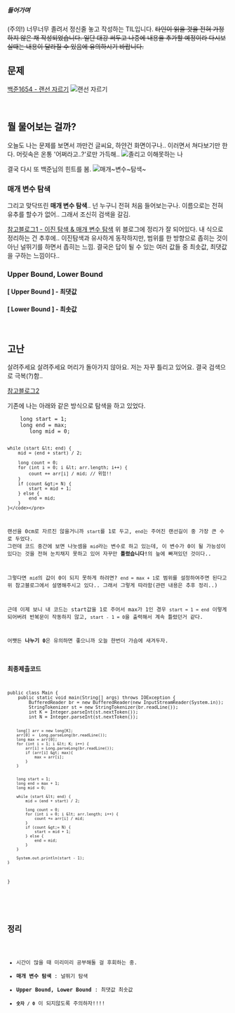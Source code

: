 <h5 id="들어가며">들어가며</h5>
<p>(주의!) 너무너무 졸려서 정신줄 놓고 작성하는 TIL입니다. 
<del>타인이 읽을 것을 전혀 가정하지 않은 채 작성되었습니다. 일단 대강 써두고 나중에 내용을 추가할 예정이라 다시보실때는 내용이 달라질 수 있음에 유의하시기 바랍니다.</del> </p>
<h2 id="문제">문제</h2>
<p><a href="https://www.acmicpc.net/problem/1654">백준1654 - 랜선 자르기</a>
<img alt="랜선 자르기" src="https://velog.velcdn.com/images/edocnuyh/post/19504691-de3d-49ee-ad68-5bf8c4a65763/image.png" /></p>
<br />


<h2 id="뭘-물어보는-걸까">뭘 물어보는 걸까?</h2>
<p>오늘도 나는 문제를 보면서 까만건 글씨요, 하얀건 화면이구나.. 이러면서 쳐다보기만 한다. 머릿속은 온통 '어쩌라고..?'로만 가득해..
<img alt="졸리고 이해못하는 나" src="https://velog.velcdn.com/images/edocnuyh/post/7850513b-7dd1-463a-b501-3670590bc84b/image.png" /></p>
<p>결국 다시 또 백준님의 힌트를 봄.
<img alt="매개~변수~탐색~" src="https://velog.velcdn.com/images/edocnuyh/post/81d0a8b7-cbbe-4e29-ad8c-63667cb0300e/image.png" /></p>
<h3 id="매개-변수-탐색">매개 변수 탐색</h3>
<p>그리고 맞닥뜨린 <strong>매개 변수 탐색</strong>.. 넌 누구니 전혀 처음 들어보는구나. 이름으로는 전혀 유추를 할수가 없어.. 그래서 조신히 검색을 갈김.</p>
<p><a href="https://annajeong.github.io/algorithm/parametric/">참고블로그1 - 이진 탐색 &amp; 매개 변수 탐색</a>
위 블로그에 정리가 잘 되어있다. 내 식으로 정리하는 건 추후에..
이진탐색과 유사하게 동작하지만, 범위를 한 방향으로 좁히는 것이 아닌 널뛰기를 하면서 좁히는 느낌.
결국은 답이 될 수 있는 여러 값들 중 최솟값, 최댓값을 구하는 느낌이다..</p>
<h3 id="upper-bound-lower-bound">Upper Bound, Lower Bound</h3>
<h4 id="-upper-bound----최댓값">[ Upper Bound ] - 최댓값</h4>
<h4 id="-lower-bound----최솟값">[ Lower Bound ] - 최솟값</h4>
<br />

<h2 id="고난">고난</h2>
<p>살려주세요 살려주세요 머리가 돌아가지 않아요. 저는 자꾸 틀리고 있어요.
결국 검색으로 극복(?)함.. </p>
<p><a href="https://st-lab.tistory.com/269">참고블로그2</a></p>
<p>기존에 나는 아래와 같은 방식으로 탐색을 하고 있었다.</p>
<pre><code class="language-java">    long start = 1; 
    long end = max;
       long mid = 0;

    while (start &lt; end) {
        mid = (end + start) / 2;

        long count = 0;
        for (int i = 0; i &lt; arr.length; i++) {
            count += arr[i] / mid; // 위험!!
        }
        if (count &gt;= N) {
            start = mid + 1;
        } else {
            end = mid;
        }
    }</code></pre>
<p>랜선을 0cm로 자르진 않을거니까 <code>start</code>를 1로 두고, <code>end</code>는 주어진 랜선길이 중 가장 큰 수로 두었다.
그런데 코드 중간에 보면 나눗셈을 <code>mid</code>라는 변수로 하고 있는데, 이 변수가 0이 될 가능성이 있다는 것을 전혀 눈치채지 못하고 있어 자꾸만 <strong>틀렸습니다!</strong>의 늪에 빠져있던 것이다..</p>
<p>그렇다면 <code>mid</code>의 값이 0이 되지 못하게 하려면? <code>end = max + 1</code>로 범위를 설정하여주면 된다고 위 참고블로그에서 설명해주시고 있다.. 그래서 그렇게 따라함(관련 내용은 추후 정리..)</p>
<p>근데 이제 보니 내 코드는 start값을 1로 주어서 max가 1인 경우 <code>start = 1 = end</code> 이렇게 되어버려 반복문이 작동하지 않고, <code>start - 1 = 0</code>을 출력해서 계속 틀렸던거 같다. </p>
<p>어쨋든 <strong>나누기 0</strong>은 유의하면 좋으니까 오늘 한번더 가슴에 새겨두자.</p>
<h3 id="최종제출코드">최종제출코드</h3>
<pre><code class="language-java">public class Main {
    public static void main(String[] args) throws IOException {
        BufferedReader br = new BufferedReader(new InputStreamReader(System.in));
        StringTokenizer st = new StringTokenizer(br.readLine());
        int K = Integer.parseInt(st.nextToken());
        int N = Integer.parseInt(st.nextToken());

        long[] arr = new long[K];
        arr[0] =  Long.parseLong(br.readLine());
        long max = arr[0];
        for (int i = 1; i &lt; K; i++) {
            arr[i] = Long.parseLong(br.readLine());
            if (arr[i] &gt; max){
                max = arr[i];
            }
        }


        long start = 1;
        long end = max + 1;
        long mid = 0;

        while (start &lt; end) {
            mid = (end + start) / 2;

            long count = 0;
            for (int i = 0; i &lt; arr.length; i++) {
                count += arr[i] / mid;
            }
            if (count &gt;= N) {
                start = mid + 1;
            } else {
                end = mid;
            }
        }

        System.out.println(start - 1);
    }
}</code></pre>
<br />

<h2 id="정리">정리</h2>
<ul>
<li>시간이 많을 때 미리미리 공부해둘 걸 후회하는 중.</li>
<li><strong>매개 변수 탐색</strong> : 널뛰기 탐색</li>
<li><strong>Upper Bound, Lower Bound</strong> : 최댓값 최솟값</li>
<li><strong><code>숫자 / 0</code></strong> 이 되지않도록 주의하자!!!! </li>
</ul>